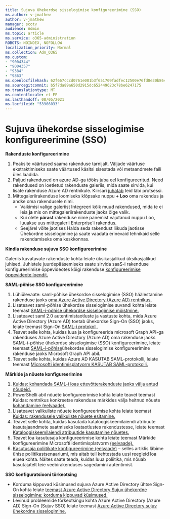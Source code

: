 ```yaml
---
title: Sujuva ühekordse sisselogimise konfigureerimine (SSO)
ms.author: v-jmathew
author: v-jmathew
manager: scotv
audience: Admin
ms.topic: article
ms.service: o365-administration
ROBOTS: NOINDEX, NOFOLLOW
localization_priority: Normal
ms.collection: Adm_O365
ms.custom:
- "9004344"
- "9004357"
- "9384"
- "9863"
ms.openlocfilehash: 62f667cccd0761e081b3f651709fadfec12500e76fd8e30b8649a28e99001e4c
ms.sourcegitcommit: b5f7da89a650d2915dc652449623c78be6247175
ms.translationtype: MT
ms.contentlocale: et-EE
ms.lasthandoff: 08/05/2021
ms.locfileid: "53966033"
---
```

# <a name="configure-seamless-single-sign-on-sso"></a>Sujuva ühekordse sisselogimise konfigureerimine (SSO)

**Rakenduste konfigureerimine**

1. Peaksite väärtused saama rakenduse tarnijalt. Väljade väärtuse ekstraktimiseks saate väärtused käsitsi sisestada või metaandmete faili üles laadida.
2. Paljud rakendused on azure AD-ga tööks juba eel konfigureeritud. Need rakendused on loetletud rakenduste galeriis, mida saate sirvida, kui lisate rakenduse Azure AD rentnikule. Kiirsari [juhatab](https://docs.microsoft.com/azure/active-directory/manage-apps/add-application-portal-configure) teid läbi protsessi.
3. Mittegaleriirakenduse loomiseks klõpsake nuppu **+ Loo** oma rakendus ja andke oma rakendusele nimi.
    - Vaikimisi valige galeriist Integreeri kõik muud rakendused, mida te ei leia **ja** mis on mittegaleriirakenduste jaoks õige valik.
    - Kui olete **pärast** rakenduse nime panemist vajutanud nuppu Loo, luuakse uus mittegalerii Enterprise'i rakendus.
    - Seejärel võite jaotises  Halda seda rakendust  liikuda jaotisse Ühekordne sisselogimine ja saate vaadata erinevaid tehnikaid selle rakendamiseks oma keskkonnas.

**Kindla rakenduse sujuva SSO konfigureerimine**

Galeriis kuvatavate rakenduste kohta leiate üksikasjalikud üksikasjalikud juhised. Juhistele juurdepääsemiseks saate sirvida saaS-i rakenduse konfigureerimise õppevideotes kõigi rakenduse [konfigureerimise õppevideote loendit.](https://docs.microsoft.com/azure/active-directory/saas-apps/tutorial-list)

**SAML-põhise SSO konfigureerimine**

1. Lühiülevaate: saml-põhise ühekordse sisselogimise (SSO) häälestamine rakenduse jaoks [oma Azure Active Directory (Azure AD) rentnikus.](https://docs.microsoft.com/azure/active-directory/manage-apps/add-application-portal-setup-sso)
2. Lisateavet saml-põhise ühekordse sisselogimise suvandi kohta leiate teemast [SAML-i-põhise ühekordse sisselogimise mõistmine.](https://docs.microsoft.com/azure/active-directory/manage-apps/configure-saml-single-sign-on)
3. Lisateavet saml 2.0 autentimistaotluste ja vastuste kohta, mida Azure Active Directory (Azure AD) toetab ühekordse Sign-On (SSO) jaoks, leiate teemast Sign-On [SAML-i protokoll.](https://docs.microsoft.com/azure/active-directory/develop/single-sign-on-saml-protocol)
4. Teavet selle kohta, kuidas luua ja konfigureerida microsoft Graph API-ga rakenduses Azure Active Directory (Azure AD) oma rakenduse jaoks SAML-i-põhise ühekordse sisselogimise (SSO) konfigureerimine, leiate teemast [SAML-i-põhise](https://docs.microsoft.com/graph/application-saml-sso-configure-api)ühekordse sisselogimise konfigureerimine rakenduse jaoks Microsoft Graph API abil.
5. Teavet selle kohta, kuidas Azure AD KASUTAB SAML-protokolli, leiate teemast [Microsofti identimisplatvorm KASUTAB SAML-protokolli.](https://docs.microsoft.com/azure/active-directory/develop/active-directory-saml-protocol-reference)

**Märkide ja nõuete konfigureerimine**

1. [Kuidas: kohandada SAML-i loas ettevõtterakenduste jaoks välja antud nõudeid.](https://docs.microsoft.com/azure/active-directory/develop/active-directory-saml-claims-customization)
2. PowerShelli abil nõuete konfigureerimise kohta leiate teavet teemast Kuidas: rentnikus konkreetse rakenduse märkides välja heitnud nõuete [kohandamine (eelvaade).](https://docs.microsoft.com/azure/active-directory/develop/active-directory-claims-mapping)
3. Lisateavet valikuliste nõuete konfigureerimise kohta leiate teemast [Kuidas: rakendusele valikuliste nõuete esitamine.](https://docs.microsoft.com/azure/active-directory/develop/active-directory-optional-claims)
4. Teavet selle kohta, kuidas kasutada kataloogiskeemilaiendi atribuute kasutajaandmete saatmiseks loataotlustes rakendustesse, leiate teemast [Kataloogiskeemilaiendi atribuutide kasutamine nõuetes.](https://docs.microsoft.com/azure/active-directory/develop/active-directory-schema-extensions)
5. Teavet loa kasutusaja konfigureerimise kohta leiate teemast Märkide konfigureerimine Microsofti identimisplatvorm [(eelvaade).](https://docs.microsoft.com/azure/active-directory/develop/active-directory-configurable-token-lifetimes)
6. [Kasutusaja poliitikate konfigureerimine (eelvaade)](https://docs.microsoft.com/azure/active-directory/develop/configure-token-lifetimes) – selles artiklis läbime ühise poliitikastsenaariumi, mis aitab teil kehtestada uusi reegleid loa eluea kohta. Näites saate teada, kuidas luua poliitika, mis nõuab kasutajatelt teie veebirakenduses sagedamini autentimist.

**SSO konfiguratsiooni tõrkeotsing**

- Korduma kippuvad küsimused sujuva Azure Active Directory ühtse Sign-On kohta leiate [teemast Azure Active Directory Sujuv ühekordne sisselogimine: korduma kippuvad küsimused.](https://docs.microsoft.com/azure/active-directory/hybrid/how-to-connect-sso-faq)
- Levinud probleemide tõrkeotsingu kohta Azure Active Directory (Azure AD) Sign-On (Sujuv SSO) leiate teemast [Azure Active Directory sujuv ühekordne sisselogimine.](https://docs.microsoft.com/azure/active-directory/hybrid/tshoot-connect-sso)
